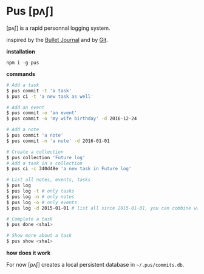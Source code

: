 # Pus [pʌʃ]

[pʌʃ] is a rapid personnal logging system.

inspired by the [Bullet Journal](http://bulletjournal.com) and by
[Git](http://git-scm.org).

**installation**

`npm i -g pus`

**commands**

```sh
# Add a task
$ pus commit -t 'a task'
$ pus ci -t 'a new task as well'

# Add an event
$ pus commit -o 'an event'
$ pus commit -o 'my wife birthday' -d 2016-12-24

# Add a note
$ pus commit 'a note'
$ pus commit -n 'a note' -d 2016-01-01

# Create a collection
$ pus collection 'Future log'
# Add a task in a collection
$ pus ci -c 340d48e 'a new task in Future log'

# List all notes, events, tasks
$ pus log
$ pus log -t # only tasks
$ pus log -n # only notes
$ pus log -o # only events
$ pus log -d 2015-01-01 # list all since 2015-01-01, you can combine w/ others

# Complete a task
$ pus done <sha1>

# Show more about a task
$ pus show <sha1>
```

**how does it work**

For now [pʌʃ] creates a local persistent database in `~/.pus/commits.db`.

